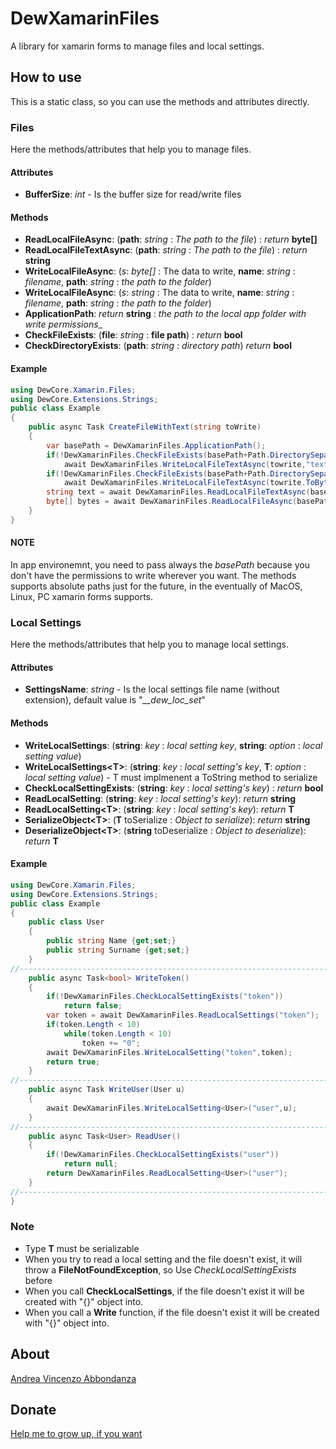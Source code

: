 # DewXamarinFiles
A library for xamarin forms to manage files and local settings.

## How to use

This is a static class, so you can use the methods and attributes directly.

### Files

Here the methods/attributes that help you to manage files.

#### Attributes

- __BufferSize__: _int_ - Is the buffer size for read/write files

#### Methods

- __ReadLocalFileAsync__: (__path__: _string_ : _The path to the file_) : _return_ __byte[]__
- __ReadLocalFileTextAsync__: (__path__: _string_ : _The path to the file_) : _return_ __string__
- __WriteLocalFileAsync__: (_s_: _byte[]_ : The data to write, __name__: _string_ : _filename_, __path__: _string_ : _the path to the folder_)
- __WriteLocalFileAsync__: (_s_: _string_ : The data to write, __name__: _string_ : _filename_, __path__: _string_ : _the path to the folder_)
- __ApplicationPath__: _return_ __string__ : _the path to the local app folder with write permissions__
- __CheckFileExists__: (__file__: _string_ : __file path__) : _return_ __bool__
- __CheckDirectoryExists__: (__path__: _string_ : _directory path_) _return_ __bool__

#### Example

```csharp
using DewCore.Xamarin.Files;
using DewCore.Extensions.Strings;
public class Example
{
    public async Task CreateFileWithText(string toWrite)
    {
        var basePath = DewXamarinFiles.ApplicationPath();
        if(!DewXamarinFiles.CheckFileExists(basePath+Path.DirectorySeparator+"textfile.txt"))
            await DewXamarinFiles.WriteLocalFileTextAsync(towrite,"textfile.txt",basePath);
        if(!DewXamarinFiles.CheckFileExists(basePath+Path.DirectorySeparator+"bytefile"))
            await DewXamarinFiles.WriteLocalFileTextAsync(towrite.ToBytes(),"bytefile",basePath);
        string text = await DewXamarinFiles.ReadLocalFileTextAsync(basePath+Path.DirectorySeparator+"textfile.txt");
        byte[] bytes = await DewXamarinFiles.ReadLocalFileAsync(basePath+Path.DirectorySeparator+"textfile.txt");
    }
}
```
#### NOTE
In app environemnt, you need to pass always the _basePath_ because you don't have the permissions to write wherever you want. The methods supports absolute paths just for the future, in the eventually of MacOS, Linux, PC xamarin forms supports.

### Local Settings

Here the methods/attributes that help you to manage local settings.

#### Attributes

- __SettingsName__: _string_ - Is the local settings file name (without extension), default value is "_\_\_dew\_loc\_set_"

#### Methods

- __WriteLocalSettings__: (__string__: _key_ : _local setting key_, __string__: _option_ : _local setting value_)
- __WriteLocalSettings\<T\>__: (__string__: _key_ : _local setting's key_, __T__: _option_ : _local setting value_) - T must implmenent a ToString method to serialize
- __CheckLocalSettingExists__: (__string__: _key_ : _local setting's key_) : _return_ __bool__
- __ReadLocalSetting__: (__string__: _key_ : _local setting's key_): _return_ __string__
- __ReadLocalSetting\<T\>__: (__string__: _key_ : _local setting's key_): _return_ __T__
- __SerializeObject\<T\>__: (__T__ toSerialize : _Object to serialize_): _return_ __string__
- __DeserializeObject\<T\>__: (__string__ toDeserialize : _Object to deserialize_): _return_ __T__


#### Example

```csharp
using DewCore.Xamarin.Files;
using DewCore.Extensions.Strings;
public class Example
{
    public class User
    {
        public string Name {get;set;}
        public string Surname {get;set;}
    }
//-----------------------------------------------------------------------
    public async Task<bool> WriteToken()
    {
        if(!DewXamarinFiles.CheckLocalSettingExists("token"))
            return false;
        var token = await DewXamarinFiles.ReadLocalSettings("token");
        if(token.Length < 10)
            while(token.Length < 10)
                token += "0";
        await DewXamarinFiles.WriteLocalSetting("token",token);
        return true;
    }
//-----------------------------------------------------------------------
    public async Task WriteUser(User u)
    {
        await DewXamarinFiles.WriteLocalSetting<User>("user",u);    
    }
//-----------------------------------------------------------------------
    public async Task<User> ReadUser()
    {
        if(!DewXamarinFiles.CheckLocalSettingExists("user"))
            return null;
        return DewXamarinFiles.ReadLocalSetting<User>("user");
    }
//-----------------------------------------------------------------------
}
```

### Note

- Type __T__ must be serializable
- When you try to read a local setting and the file doesn't exist, it will throw a __FileNotFoundException__, so Use _CheckLocalSettingExists_ before
- When you call __CheckLocalSettings__, if the file doesn't exist it will be created with "{}" object into.
- When you call a __Write__ function, if the file doesn't exist it will be created with "{}" object into.

## About
[Andrea Vincenzo Abbondanza](http://www.andrewdev.eu)

## Donate
[Help me to grow up, if you want](https://payPal.me/andreabbondanza)